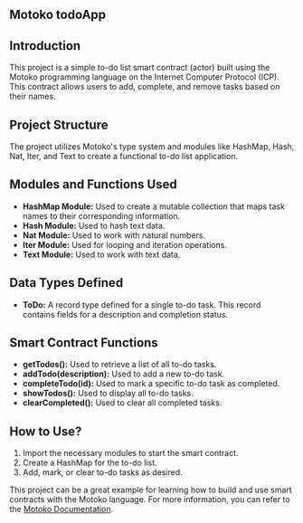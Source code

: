## Motoko todoApp

## Introduction

This project is a simple to-do list smart contract (actor) built using the Motoko programming language on the Internet Computer Protocol (ICP). This contract allows users to add, complete, and remove tasks based on their names.

## Project Structure

The project utilizes Motoko's type system and modules like HashMap, Hash, Nat, Iter, and Text to create a functional to-do list application.

## Modules and Functions Used

- **HashMap Module:** Used to create a mutable collection that maps task names to their corresponding information.
- **Hash Module:** Used to hash text data.
- **Nat Module:** Used to work with natural numbers.
- **Iter Module:** Used for looping and iteration operations.
- **Text Module:** Used to work with text data.

## Data Types Defined

- **ToDo:** A record type defined for a single to-do task. This record contains fields for a description and completion status.

## Smart Contract Functions

- **getTodos():** Used to retrieve a list of all to-do tasks.
- **addTodo(description):** Used to add a new to-do task.
- **completeTodo(id):** Used to mark a specific to-do task as completed.
- **showTodos():** Used to display all to-do tasks.
- **clearCompleted():** Used to clear all completed tasks.

## How to Use?

1. Import the necessary modules to start the smart contract.
2. Create a HashMap for the to-do list.
3. Add, mark, or clear to-do tasks as desired.

This project can be a great example for learning how to build and use smart contracts with the Motoko language. For more information, you can refer to the [Motoko Documentation](https://internetcomputer.org/docs/current/motoko/main/motoko).
